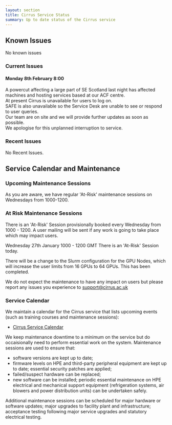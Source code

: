 ```yaml
---
layout: section
title: Cirrus Service Status
summary: Up to date status of the Cirrus service
---
```


## Known Issues
No known issues

### Current Issues

#### Monday 8th February 8:00

A powercut affecting a large part of SE Scotland last night has affected machines and hosting services based at our ACF centre. <br>
At present Cirrus is unavailable for users to log on. <br>
SAFE is also unavailable so the Service Desk are unable to see or respond to user queries. <br>
Our team are on site and we will provide further updates as soon as possible. <br>
We apologise for this unplanned interruption to service.


### Recent Issues

No Recent Issues. 

## Service Calendar and Maintenance

### Upcoming Maintenance Sessions

As you are aware, we have regular 'At-Risk' maintenance sessions on Wednesdays from 1000-1200. 

### At Risk Maintenance Sessions
There is an 'At-Risk' Session provisionally booked every Wednesday from 1000 - 1200. 
A user mailing will be sent if any work is going to take place which may impact users.

Wednesday 27th January 1000 - 1200 GMT
There is an 'At-Risk' Session today. 

There will be a change to the Slurm configuration for the GPU Nodes, which will increase the user limits from 16 GPUs to 64 GPUs. 
This has been completed. 

We do not expect the maintenance to have any impact on users but please report any issues you experience to support@cirrus.ac.uk 

### Service Calendar

We maintain a calendar for the Cirrus service that lists upcoming events (such
as training courses and maintenance sessions):

- [Cirrus Service Calendar](calendar.html)

We keep maintenance downtime to a minimum on the service but do occaisionally
need to perform essential work on the system. Maintenance sessions are used to 
ensure that:

* software versions are kept up to date;
* firmware levels on HPE and third-party peripheral equipment are kept up to date;
essential security patches are applied;
* failed/suspect hardware can be replaced;
* new software can be installed;
periodic essential maintenance on HPE electrical and mechanical support equipment (refrigeration systems, air blowers and power distribution units) can be undertaken safely.

Additional maintenance sessions can be scheduled for major hardware or software updates; major upgrades to facility plant and infrastructure; acceptance testing following major service upgrades and statutory electrical testing.

